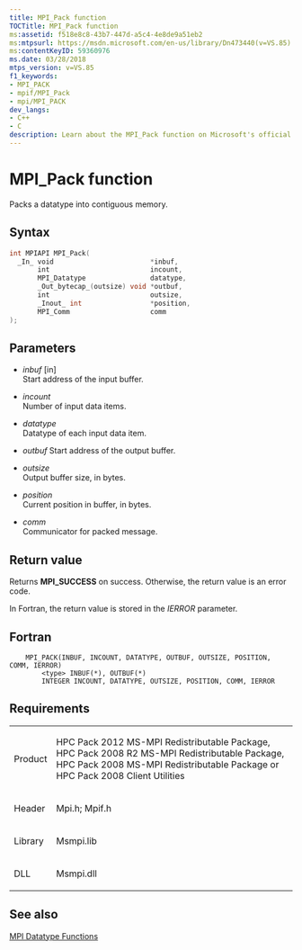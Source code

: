 ```yaml
---
title: MPI_Pack function
TOCTitle: MPI_Pack function
ms:assetid: f518e8c8-43b7-447d-a5c4-4e8de9a51eb2
ms:mtpsurl: https://msdn.microsoft.com/en-us/library/Dn473440(v=VS.85)
ms:contentKeyID: 59360976
ms.date: 03/28/2018
mtps_version: v=VS.85
f1_keywords:
- MPI_PACK
- mpif/MPI_Pack
- mpi/MPI_PACK
dev_langs:
- C++
- C
description: Learn about the MPI_Pack function on Microsoft's official site. Understand its syntax, parameters, return values, and requirements for successful implementation.
---
```


# MPI\_Pack function

Packs a datatype into contiguous memory.

## Syntax

``` c++
int MPIAPI MPI_Pack(
  _In_ void                        *inbuf,
       int                         incount,
       MPI_Datatype                datatype,
       _Out_bytecap_(outsize) void *outbuf,
       int                         outsize,
       _Inout_ int                 *position,
       MPI_Comm                    comm
);
```

## Parameters

  - *inbuf* \[in\]  
    Start address of the input buffer.

  - *incount*  
    Number of input data items.

  - *datatype*  
    Datatype of each input data item.

  - *outbuf*
    Start address of the output buffer.

  - *outsize*  
    Output buffer size, in bytes.

  - *position*  
    Current position in buffer, in bytes.

  - *comm*  
    Communicator for packed message.

## Return value

Returns **MPI\_SUCCESS** on success. Otherwise, the return value is an error code.

In Fortran, the return value is stored in the *IERROR* parameter.

## Fortran

``` FORTRAN
    MPI_PACK(INBUF, INCOUNT, DATATYPE, OUTBUF, OUTSIZE, POSITION, COMM, IERROR)
        <type> INBUF(*), OUTBUF(*)
        INTEGER INCOUNT, DATATYPE, OUTSIZE, POSITION, COMM, IERROR
```

## Requirements

<table>
<colgroup>
<col  />
<col  />
</colgroup>
<tbody>
<tr class="odd">
<td><p>Product</p></td>
<td><p>HPC Pack 2012 MS-MPI Redistributable Package, HPC Pack 2008 R2 MS-MPI Redistributable Package, HPC Pack 2008 MS-MPI Redistributable Package or HPC Pack 2008 Client Utilities</p></td>
</tr>
<tr class="even">
<td><p>Header</p></td>
<td>Mpi.h;
Mpif.h</td>
</tr>
<tr class="odd">
<td><p>Library</p></td>
<td>Msmpi.lib</td>
</tr>
<tr class="even">
<td><p>DLL</p></td>
<td>Msmpi.dll</td>
</tr>
</tbody>
</table>


## See also

[MPI Datatype Functions](mpi-datatype-functions.md)


